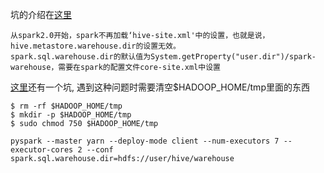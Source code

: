 
坑的介绍在<a href="https://issues.apache.org/jira/browse/SPARK-15034">这里</a>
```shell
从spark2.0开始，spark不再加载‘hive-site.xml'中的设置，也就是说，hive.metastore.warehouse.dir的设置无效。
spark.sql.warehouse.dir的默认值为System.getProperty("user.dir")/spark-warehouse，需要在spark的配置文件core-site.xml中设置
```

<a href="https://stackoverflow.com/questions/26545524/there-are-0-datanodes-running-and-no-nodes-are-excluded-in-this-operation">这里</a>还有一个坑,
遇到这种问题时需要清空$HADOOP_HOME/tmp里面的东西

```shell
$ rm -rf $HADOOP_HOME/tmp
$ mkdir -p $HADOOP_HOME/tmp
$ sudo chmod 750 $HADOOP_HOME/tmp
```

```shell
pyspark --master yarn --deploy-mode client --num-executors 7 --executor-cores 2 --conf spark.sql.warehouse.dir=hdfs://user/hive/warehouse
```
